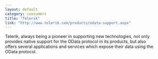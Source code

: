 ```yaml
---
layout: default
category: consumers
title: "Telerik"
link: "http://www.telerik.com/products/odata-support.aspx"
---
```

Telerik, always being a pioneer in supporting new technologies, not only provides native support for the OData protocol in its products, but also offers several applications and services which expose their data using the OData protocol.
